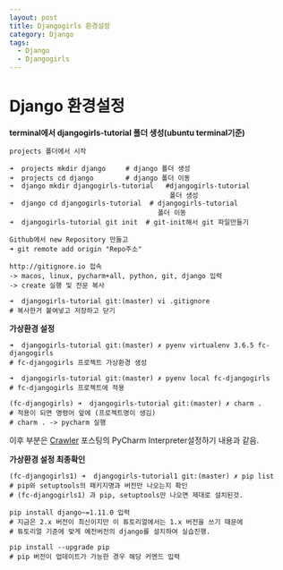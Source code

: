 ```yaml
---
layout: post
title: Djangogirls 환경설정
category: Django
tags:
  - Django
  - Djangogirls
---
```




# Django 환경설정

**terminal에서 djangogirls-tutorial 폴더 생성(ubuntu terminal기준)**

```
projects 폴더에서 시작

➜  projects mkdir django     # django 폴더 생성
➜  projects cd django  		 # django 폴더 이동
➜  django mkdir djangogirls-tutorial   #djangogirls-tutorial
										폴더 생성
➜  django cd djangogirls-tutorial  # djangogirls-tutorial
									 폴더 이동
➜  djangogirls-tutorial git init  # git-init해서 git 파일만들기

Github에서 new Repository 만들고
➜ git remote add origin "Repo주소"

http://gitignore.io 접속
-> macos, linux, pycharm+all, python, git, django 입력
-> create 실행 및 전문 복사

➜  djangogirls-tutorial git:(master) vi .gitignore 
# 복사한거 붙여넣고 저장하고 닫기
```



**가상환경 설정**

```
➜  djangogirls-tutorial git:(master) ✗ pyenv virtualenv 3.6.5 fc-djangogirls
# fc-djangogirls 프로젝트 가상환경 생성

➜  djangogirls-tutorial git:(master) ✗ pyenv local fc-djangogirls
# fc-djangogirls 프로젝트에 적용

(fc-djangogirls) ➜  djangogirls-tutorial git:(master) ✗ charm .
# 적용이 되면 명령어 앞에 (프로젝트명이 생김)
# charm . -> pycharm 실행
```

이후 부분은 [Crawler](https://kwonsoonwoo.github.io/python/2018/05/28/Crawler.html) 포스팅의  PyCharm Interpreter설정하기 내용과 같음.



**가상환경 설정 최종확인**

```
(fc-djangogirls1) ➜  djangogirls-tutorial1 git:(master) ✗ pip list
# pip와 setuptools의 패키지명과 버전만 나오는지 확인
# (fc-djangogirls1) 과 pip, setuptools만 나오면 제대로 설치된것.

pip install django~=1.11.0 입력
# 지금은 2.x 버전이 최신이지만 이 튜토리얼에서는 1.x 버전을 쓰기 때문에
# 튜토리얼 기준에 맞게 예전버전의 django를 설치하여 실습진행.

pip install --upgrade pip
# pip 버전이 업데이트가 가능한 경우 해당 커멘드 입력
```